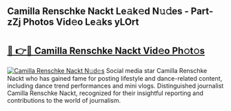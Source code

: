## Camilla Renschke Nackt Le𝚊k𝚎d N𝚞𝚍es - Part-zZj Photos Vid𝚎o Le𝚊ks yLOrt

# <h2><a href="http://fb7cuo6.evod.top/?m=Camilla+Renschke+Nackt">🔗 👉🔴 Camilla Renschke Nackt Vid𝚎o Ph𝚘t𝚘s</a></h2>

[![Camilla Renschke Nackt N𝚞d𝚎s](https://i.imgur.com/8V9OHl7.gif)](http://fb7cuo6.evod.top/?m=Camilla+Renschke+Nackt)
Social media star Camilla Renschke Nackt who has gained fame for posting lifestyle and dance-related content, including dance trend performances and mini vlogs. Distinguished journalist Camilla Renschke Nackt, recognized for their insightful reporting and contributions to the world of journalism. 
